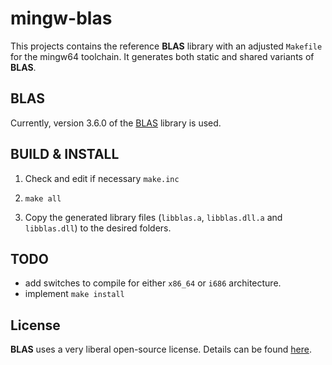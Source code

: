 # mingw-blas

This projects contains the reference __BLAS__ library with an adjusted `Makefile` for the mingw64 toolchain. It generates both static and shared variants of __BLAS__.


## BLAS

Currently, version 3.6.0 of the [BLAS](http://www.netlib.org/blas/index.html) library is used.


## BUILD & INSTALL

1. Check and edit if necessary `make.inc`

2. `make all`

3. Copy the generated library files (`libblas.a`, `libblas.dll.a` and `libblas.dll`) to the desired folders.

## TODO

* add switches to compile for either `x86_64` or `i686` architecture.
* implement `make install`


## License

__BLAS__ uses a very liberal open-source license. Details can be found [here](http://www.netlib.org/blas/index.html#_licensing).

